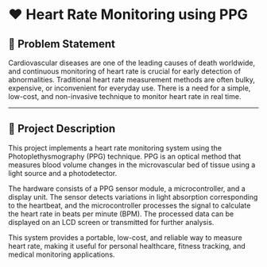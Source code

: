 
# ❤️ Heart Rate Monitoring using PPG

## 📌 Problem Statement
Cardiovascular diseases are one of the leading causes of death worldwide, and continuous monitoring of heart rate is crucial for early detection of abnormalities. Traditional heart rate measurement methods are often bulky, expensive, or inconvenient for everyday use. There is a need for a simple, low-cost, and non-invasive technique to monitor heart rate in real time.

---

## 📖 Project Description
This project implements a heart rate monitoring system using the Photoplethysmography (PPG) technique. PPG is an optical method that measures blood volume changes in the microvascular bed of tissue using a light source and a photodetector.  

The hardware consists of a PPG sensor module, a microcontroller, and a display unit. The sensor detects variations in light absorption corresponding to the heartbeat, and the microcontroller processes the signal to calculate the heart rate in beats per minute (BPM). The processed data can be displayed on an LCD screen or transmitted for further analysis.  

This system provides a portable, low-cost, and reliable way to measure heart rate, making it useful for personal healthcare, fitness tracking, and medical monitoring applications.  
